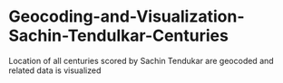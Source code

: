 # Geocoding-and-Visualization-Sachin-Tendulkar-Centuries
Location of all centuries scored by Sachin Tendukar are geocoded and related data is visualized
